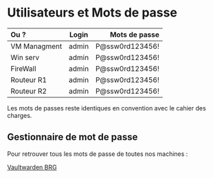 # Utilisateurs et Mots de passe

| Ou ?             | Login           | Mots de passe |
| :--------------- |:---------------:| -----:|
| VM Managment     |   admin         |  P@ssw0rd123456! |
| Win serv         |   admin         |  P@ssw0rd123456! |
| FireWall         |   admin         |  P@ssw0rd123456! |
| Routeur R1       |   admin         |  P@ssw0rd123456! |
| Routeur R2       |   admin         |  P@ssw0rd123456! |

Les mots de passes reste identiques en convention avec le cahier des charges.

## Gestionnaire de mot de passe

Pour retrouver tous les mots de passe de toutes nos machines :

[Vaultwarden BRG](https://vault.lan.bourges.sportludique.fr/)
